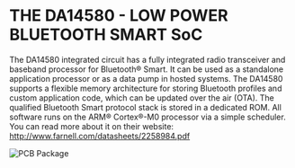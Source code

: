 # THE DA14580 - LOW POWER BLUETOOTH SMART SoC
The DA14580 integrated circuit has a fully integrated radio transceiver and baseband processor for Bluetooth® Smart. It can be used as a standalone application processor or as a data pump in hosted systems. The DA14580 supports a flexible memory architecture for storing Bluetooth profiles and custom application code, which can be updated over the air (OTA). The qualified Bluetooth Smart protocol stack is stored in a dedicated ROM. All software runs on the ARM® Cortex®-M0 processor via a simple scheduler.
You can read more about it on their website: http://www.farnell.com/datasheets/2258984.pdf

![PCB Package](/DA14580-PACKAGE.png?raw=true "PCB Package")
